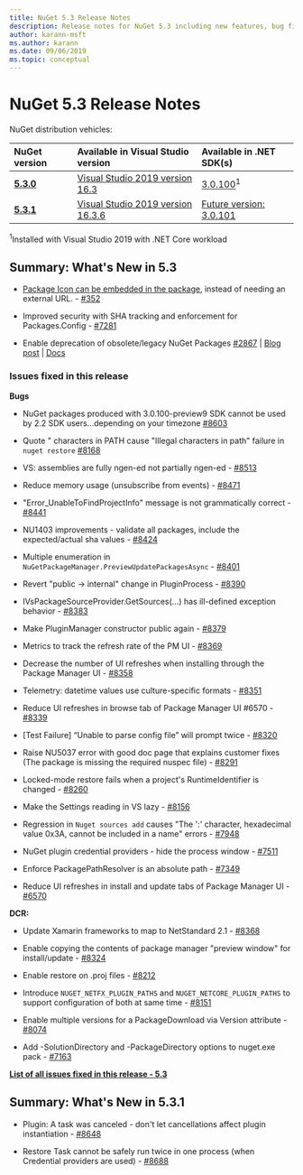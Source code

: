 ```yaml
---
title: NuGet 5.3 Release Notes
description: Release notes for NuGet 5.3 including new features, bug fixes, and DCRs.
author: karann-msft
ms.author: karann
ms.date: 09/06/2019
ms.topic: conceptual
---
```


# NuGet 5.3 Release Notes

NuGet distribution vehicles:

| NuGet version | Available in Visual Studio version| Available in .NET SDK(s)|
|:---|:---|:---|
| [**5.3.0**](https://nuget.org/downloads) | [Visual Studio 2019 version 16.3](https://visualstudio.microsoft.com/downloads/) | [3.0.100](https://dotnet.microsoft.com/download/dotnet-core/3.0)<sup>1</sup> |
| [**5.3.1**](https://nuget.org/downloads) | [Visual Studio 2019 version 16.3.6](https://visualstudio.microsoft.com/downloads/) | [Future version: 3.0.101](https://dotnet.microsoft.com/download/dotnet-core/3.0) |
<sup>1</sup>Installed with Visual Studio 2019 with .NET Core workload

## Summary: What's New in 5.3

* [Package Icon can be embedded in the package](../reference/msbuild-targets.md#packing-an-icon-image-file), instead of needing an external URL. - [#352](https://github.com/NuGet/Home/issues/352)

* Improved security with SHA tracking and enforcement for Packages.Config - [#7281](https://github.com/NuGet/Home/issues/7281)

* Enable deprecation of obsolete/legacy NuGet Packages [#2867](https://github.com/NuGet/Home/issues/2867) | [Blog post](https://devblogs.microsoft.com/nuget/deprecating-packages-on-nuget-org/) | [Docs](https://docs.microsoft.com/nuget/nuget-org/deprecate-packages)

### Issues fixed in this release

**Bugs**

* NuGet packages produced with 3.0.100-preview9 SDK cannot be used by 2.2 SDK users...depending on your timezone [#8603](https://github.com/NuGet/Home/issues/8603)

* Quote " characters in PATH cause "Illegal characters in path" failure in `nuget restore` [#8168](https://github.com/NuGet/Home/issues/8168)

* VS: assemblies are fully ngen-ed not partially ngen-ed - [#8513](https://github.com/NuGet/Home/issues/8513)

* Reduce memory usage (unsubscribe from events) - [#8471](https://github.com/NuGet/Home/issues/8471)

* "Error_UnableToFindProjectInfo" message is not grammatically correct - [#8441](https://github.com/NuGet/Home/issues/8441)

* NU1403 improvements - validate all packages, include the expected/actual sha values - [#8424](https://github.com/NuGet/Home/issues/8424)

* Multiple enumeration in `NuGetPackageManager.PreviewUpdatePackagesAsync` - [#8401](https://github.com/NuGet/Home/issues/8401)

* Revert "public -> internal" change in PluginProcess - [#8390](https://github.com/NuGet/Home/issues/8390)

* IVsPackageSourceProvider.GetSources(…) has ill-defined exception behavior - [#8383](https://github.com/NuGet/Home/issues/8383)

* Make PluginManager constructor public again - [#8379](https://github.com/NuGet/Home/issues/8379)

* Metrics to track the refresh rate of the PM UI - [#8369](https://github.com/NuGet/Home/issues/8369)

* Decrease the number of UI refreshes when installing through the Package Manager UI - [#8358](https://github.com/NuGet/Home/issues/8358)

* Telemetry:  datetime values use culture-specific formats - [#8351](https://github.com/NuGet/Home/issues/8351)

* Reduce UI refreshes in browse tab of Package Manager UI #6570 - [#8339](https://github.com/NuGet/Home/issues/8339)

* [Test Failure] “Unable to parse config file” will prompt twice - [#8320](https://github.com/NuGet/Home/issues/8320)

* Raise NU5037 error with good doc page that explains customer fixes (The package is missing the required nuspec file) - [#8291](https://github.com/NuGet/Home/issues/8291)

* Locked-mode restore fails when a project's RuntimeIdentifier is changed - [#8260](https://github.com/NuGet/Home/issues/8260)

* Make the Settings reading in VS lazy - [#8156](https://github.com/NuGet/Home/issues/8156)

* Regression in `Nuget sources add` causes "The ':' character, hexadecimal value 0x3A, cannot be included in a name" errors - [#7948](https://github.com/NuGet/Home/issues/7948)

* NuGet plugin credential providers - hide the process window - [#7511](https://github.com/NuGet/Home/issues/7511)

* Enforce PackagePathResolver is an absolute path - [#7349](https://github.com/NuGet/Home/issues/7349)

* Reduce UI refreshes in install and update tabs of Package Manager UI - [#6570](https://github.com/NuGet/Home/issues/6570)

**DCR:**

* Update Xamarin frameworks to map to NetStandard 2.1 - [#8368](https://github.com/NuGet/Home/issues/8368)

* Enable copying the contents of package manager "preview window" for install/update - [#8324](https://github.com/NuGet/Home/issues/8324)

* Enable restore on .proj files - [#8212](https://github.com/NuGet/Home/issues/8212)

* Introduce `NUGET_NETFX_PLUGIN_PATHS` and `NUGET_NETCORE_PLUGIN_PATHS` to support configuration of both at same time - [#8151](https://github.com/NuGet/Home/issues/8151)

* Enable multiple versions for a PackageDownload via Version attribute - [#8074](https://github.com/NuGet/Home/issues/8074)

* Add -SolutionDirectory and -PackageDirectory options to nuget.exe pack - [#7163](https://github.com/NuGet/Home/issues/7163)

**[List of all issues fixed in this release - 5.3](https://github.com/nuget/home/issues?q=is%3Aissue+is%3Aclosed+milestone%3A%225.3")**

## Summary: What's New in 5.3.1

* Plugin: A task was canceled - don't let cancellations affect plugin instantiation - [#8648](https://github.com/NuGet/Home/issues/8648)

* Restore Task cannot be safely run twice in one process (when Credential providers are used) - [#8688](https://github.com/NuGet/Home/issues/8688)
